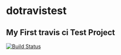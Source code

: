 # dotravistest
## My First travis ci Test Project
[![Build Status](https://travis-ci.org/dgunzi/dotravistest.svg?branch=master)](https://travis-ci.org/dgunzi/dotravistest)
